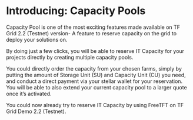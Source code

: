 # Introducing: Capacity Pools

Capacity Pool is one of the most exciting features made available on TF Grid 2.2 (Testnet) version- A feature to reserve capacity on the grid to deploy your solutions on.

By doing just a few clicks, you will be able to reserve IT Capacity for your projects directly by creating multiple capacity pools. 

You could directly order the capacity from your chosen farms, simply by putting the amount of Storage Unit (SU) and Capacity Unit (CU) you need, and conduct a direct payment via your stellar wallet for your reservation. You will be able to also extend your current capacity pool to a larger quote once it’s activated.

You could now already try to reserve IT Capacity by using FreeTFT on TF Grid Demo 2.2 (Testnet).
